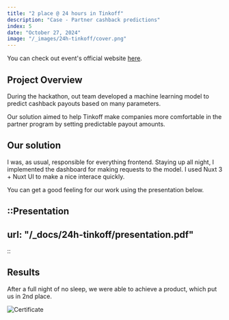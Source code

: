```yaml
---
title: "2 place @ 24 hours in Tinkoff"
description: "Case - Partner cashback predictions"
index: 5
date: "October 27, 2024"
image: "/_images/24h-tinkoff/cover.png"
---
```


You can check out event's official website [here](https://education.tbank.ru/activities/tinkoff_projects/hackathon-24h/).

## Project Overview

During the hackathon, out team developed a machine learning model to predict cashback payouts based on many parameters.

Our solution aimed to help Tinkoff make companies more comfortable in the partner program by setting predictable payout amounts.

## Our solution

I was, as usual, responsible for everything frontend. Staying up all night, I implemented the dashboard for making requests to the model.
I used Nuxt 3 + Nuxt UI to make a nice interace quickly.

You can get a good feeling for our work using the presentation below.


::Presentation
---
url: "/_docs/24h-tinkoff/presentation.pdf"
---
::

## Results

After a full night of no sleep, we were able to achieve a product, which put us in 2nd place.

![Certificate](/_images/24h-tinkoff/cert.png)